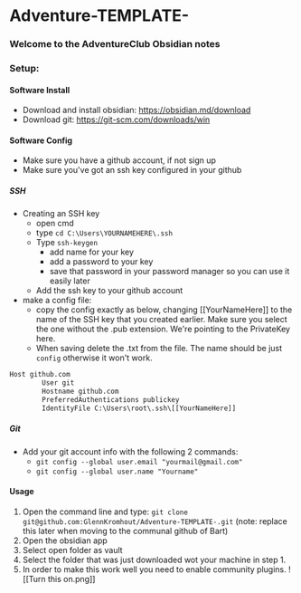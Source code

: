 # Adventure-TEMPLATE-

### Welcome to the AdventureClub Obsidian notes

### Setup:
#### Software Install
- Download and install obsidian: https://obsidian.md/download
- Download git: https://git-scm.com/downloads/win
#### Software Config
- Make sure you have a github account, if not sign up
- Make sure you've got an ssh key configured in your github
##### SSH
- Creating an SSH key
	- open cmd
	- type `cd C:\Users\YOURNAMEHERE\.ssh`
	- Type `ssh-keygen`
		- add name for your key
		- add a password to your key
		- save that password in your password manager so  you can use it easily later
	- Add the ssh key to your github account
- make a config file:
	- copy the config exactly as below, changing \[\[YourNameHere\]\] to the name of the SSH key that you created earlier. Make sure you select the one without the .pub extension. We're pointing to the PrivateKey here.
	- When saving delete the .txt from the file. The name should be just `config` otherwise it won't work.
```txt
Host github.com
        User git
        Hostname github.com
        PreferredAuthentications publickey
        IdentityFile C:\Users\root\.ssh\[[YourNameHere]]
```

##### Git
- Add your git account info with the following 2 commands:
	- `git config --global user.email "yourmail@gmail.com"`
	- `git config --global user.name "Yourname"`



#### Usage
1. Open the command line and type: `git clone git@github.com:GlennKromhout/Adventure-TEMPLATE-.git` (note: replace this later when moving to the communal github of Bart)
2. Open the obsidian app
3. Select open folder as vault
4. Select the folder that was just downloaded wot your machine in step 1.
5. In order to make this work well you need to enable community plugins.
![[Turn this on.png]]
